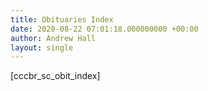```yaml
---
title: Obituaries Index
date: 2020-08-22 07:01:18.000000000 +00:00
author: Andrew Hall
layout: single
---
```

[cccbr\_sc\_obit_index]
